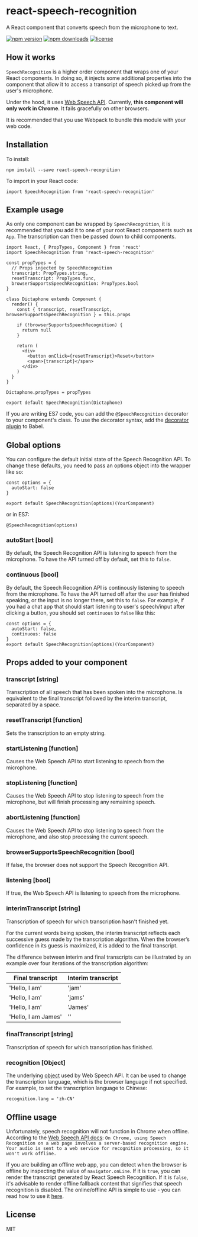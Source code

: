 # react-speech-recognition
A React component that converts speech from the microphone to text.

[![npm version](https://img.shields.io/npm/v/react-speech-recognition.svg)](https://www.npmjs.com/package/react-speech-recognition)
[![npm downloads](https://img.shields.io/npm/dm/react-speech-recognition.svg)](https://www.npmjs.com/package/react-speech-recognition)
[![license](https://img.shields.io/github/license/FoundersFactory/react-speech-recognition.svg)](https://opensource.org/licenses/MIT)


## How it works
`SpeechRecognition` is a higher order component that wraps one of your React components.
In doing so, it injects some additional properties into the component that allow it
to access a transcript of speech picked up from the user's microphone.

Under the hood,
it uses [Web Speech API](https://developer.mozilla.org/en-US/docs/Web/API/SpeechRecognition).
Currently, **this component will only work in Chrome**. It fails gracefully on other browsers.

It is recommended that you use Webpack to bundle this module with your web code.


## Installation

To install:

`npm install --save react-speech-recognition`

To import in your React code:

`import SpeechRecognition from 'react-speech-recognition'`

## Example usage

As only one component can be wrapped by `SpeechRecognition`, it is recommended that you add it to one of your root React components such as `App`. The transcription can then be passed down to child components.

```
import React, { PropTypes, Component } from 'react'
import SpeechRecognition from 'react-speech-recognition'

const propTypes = {
  // Props injected by SpeechRecognition
  transcript: PropTypes.string,
  resetTranscript: PropTypes.func,
  browserSupportsSpeechRecognition: PropTypes.bool
}

class Dictaphone extends Component {
  render() {
    const { transcript, resetTranscript, browserSupportsSpeechRecognition } = this.props

    if (!browserSupportsSpeechRecognition) {
      return null
    }

    return (
      <div>
        <button onClick={resetTranscript}>Reset</button>
        <span>{transcript}</span>
      </div>
    )
  }
}

Dictaphone.propTypes = propTypes

export default SpeechRecognition(Dictaphone)
```

If you are writing ES7 code, you can add the `@SpeechRecognition` decorator
to your component's class. To use the decorator syntax, add the
[decorator plugin](https://github.com/loganfsmyth/babel-plugin-transform-decorators-legacy) to Babel.

## Global options

You can configure the default initial state of the Speech Recognition API. To change these defaults, you need to pass an options object into the wrapper like so:

```
const options = {
  autoStart: false
}

export default SpeechRecognition(options)(YourComponent)
```

or in ES7:

`@SpeechRecognition(options)`

### autoStart [bool]

By default, the Speech Recognition API is listening to speech from the microphone. To have the API turned off by default, set this to `false`.

### continuous [bool]

By default, the Speech Recognition API is continously listening to speech from the microphone. To have the API turned off after the user has finished speaking, or the input is no longer there, set this to `false`. For example, if you had a chat app that should start listening to user's speech/input after clicking a button, you should set `continuous` to `false` like this:
```
const options = {
  autoStart: false,
  continuous: false 
}
export default SpeechRecognition(options)(YourComponent)
```

## Props added to your component

### transcript [string]

Transcription of all speech that has been spoken into the microphone. Is equivalent to the final transcript followed by the interim transcript, separated by a space.

### resetTranscript [function]

Sets the transcription to an empty string.

### startListening [function]

Causes the Web Speech API to start listening to speech from the microphone.

### stopListening [function]

Causes the Web Speech API to stop listening to speech from the microphone, but will finish processing any remaining speech.

### abortListening [function]

Causes the Web Speech API to stop listening to speech from the microphone, and also stop processing the current speech.

### browserSupportsSpeechRecognition [bool]

If false, the browser does not support the Speech Recognition API.

### listening [bool]

If true, the Web Speech API is listening to speech from the microphone.

### interimTranscript [string]

Transcription of speech for which transcription hasn't finished yet.

For the current words being spoken, the interim transcript reflects each successive guess made by the transcription algorithm. When the browser’s confidence in its guess is maximized, it is added to the final transcript.

The difference between interim and final transcripts can be illustrated by an example over four iterations of the transcription algorithm:

| Final transcript | Interim transcript |
|-------------------|--------------------|
| 'Hello, I am' | 'jam' |
| 'Hello, I am' | 'jams' |
| 'Hello, I am' | 'James' |
| 'Hello, I am James' | '' |

### finalTranscript [string]

Transcription of speech for which transcription has finished.

### recognition [Object]

The underlying [object](https://developer.mozilla.org/en-US/docs/Web/API/SpeechRecognition) used
by Web Speech API. It can be used to change the
transcription language, which is the browser language if not specified. For example, to set the transcription language to Chinese:

`recognition.lang = 'zh-CN'`

## Offline usage

Unfortunately, speech recognition will not function in Chrome when offline. According to the [Web Speech API docs](https://developer.mozilla.org/en-US/docs/Web/API/Web_Speech_API/Using_the_Web_Speech_API): `On Chrome, using Speech Recognition on a web page involves a server-based recognition engine. Your audio is sent to a web service for recognition processing, so it won't work offline.`

If you are building an offline web app, you can detect when the browser is offline by inspecting the value of `navigator.onLine`. If it is `true`, you can render the transcript generated by React Speech Recognition. If it is `false`, it's advisable to render offline fallback content that signifies that speech recognition is disabled. The online/offline API is simple to use - you can read how to use it [here](https://developer.mozilla.org/en-US/docs/Web/API/NavigatorOnLine/Online_and_offline_events).

## License

MIT
